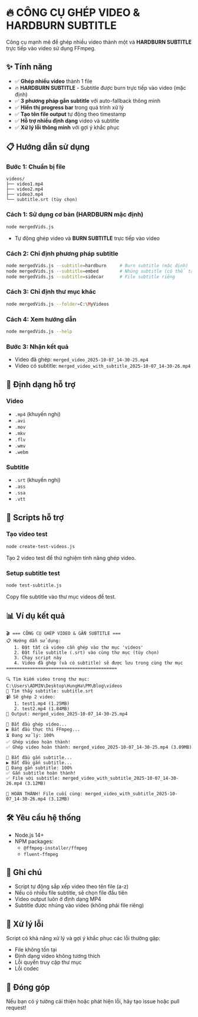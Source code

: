 # 🔥 CÔNG CỤ GHÉP VIDEO & HARDBURN SUBTITLE

Công cụ mạnh mẽ để ghép nhiều video thành một và **HARDBURN SUBTITLE** trực tiếp vào video sử dụng FFmpeg.

## ✨ Tính năng

- ✅ **Ghép nhiều video** thành 1 file
- 🔥 **HARDBURN SUBTITLE** - Subtitle được burn trực tiếp vào video (mặc định)
- ✅ **3 phương pháp gắn subtitle** với auto-fallback thông minh
- ✅ **Hiển thị progress bar** trong quá trình xử lý  
- ✅ **Tạo tên file output** tự động theo timestamp
- ✅ **Hỗ trợ nhiều định dạng** video và subtitle
- ✅ **Xử lý lỗi thông minh** với gợi ý khắc phục

## 📋 Hướng dẫn sử dụng

### Bước 1: Chuẩn bị file
```
videos/
├── video1.mp4
├── video2.mp4
├── video3.mp4
└── subtitle.srt (tùy chọn)
```

### Cách 1: Sử dụng cơ bản (HARDBURN mặc định)
```bash
node mergedVids.js
```
- Tự động ghép video và **BURN SUBTITLE** trực tiếp vào video

### Cách 2: Chỉ định phương pháp subtitle
```bash
node mergedVids.js --subtitle=hardburn     # Burn subtitle (mặc định)
node mergedVids.js --subtitle=embed        # Nhúng subtitle (có thể tắt)
node mergedVids.js --subtitle=sidecar      # File subtitle riêng
```

### Cách 3: Chỉ định thư mục khác
```bash
node mergedVids.js --folder=C:\MyVideos
```

### Cách 4: Xem hướng dẫn
```bash
node mergedVids.js --help
```

### Bước 3: Nhận kết quả
- Video đã ghép: `merged_video_2025-10-07_14-30-25.mp4`
- Video có subtitle: `merged_video_with_subtitle_2025-10-07_14-30-26.mp4`

## 🎥 Định dạng hỗ trợ

### Video
- `.mp4` (khuyến nghị)
- `.avi`
- `.mov`
- `.mkv`
- `.flv`
- `.wmv`
- `.webm`

### Subtitle
- `.srt` (khuyến nghị)
- `.ass`
- `.ssa`
- `.vtt`

## 🚀 Scripts hỗ trợ

### Tạo video test
```bash
node create-test-videos.js
```
Tạo 2 video test để thử nghiệm tính năng ghép video.

### Setup subtitle test
```bash
node test-subtitle.js
```
Copy file subtitle vào thư mục videos để test.

## 📊 Ví dụ kết quả

```
🎬 === CÔNG CỤ GHÉP VIDEO & GẮN SUBTITLE ===
📋 Hướng dẫn sử dụng:
   1. Đặt tất cả video cần ghép vào thư mục 'videos'
   2. Đặt file subtitle (.srt) vào cùng thư mục (tùy chọn)
   3. Chạy script này
   4. Video đã ghép (và có subtitle) sẽ được lưu trong cùng thư mục
==========================================

🔍 Tìm kiếm video trong thư mục: C:\Users\ADMIN\Desktop\HungHa\PM\Blog\videos
📝 Tìm thấy subtitle: subtitle.srt
📹 Sẽ ghép 2 video:
   1. test1.mp4 (1.25MB)
   2. test2.mp4 (1.84MB)
💾 Output: merged_video_2025-10-07_14-30-25.mp4

🚀 Bắt đầu ghép video...
▶️ Bắt đầu thực thi FFmpeg...
⏳ Đang xử lý: 100%
✅ Ghép video hoàn thành!
✅ Ghép video hoàn thành: merged_video_2025-10-07_14-30-25.mp4 (3.09MB)

📝 Bắt đầu gắn subtitle...
▶️ Bắt đầu gắn subtitle...
📝 Đang gắn subtitle: 100%
✅ Gắn subtitle hoàn thành!
✅ File với subtitle: merged_video_with_subtitle_2025-10-07_14-30-26.mp4 (3.12MB)

🎉 HOÀN THÀNH! File cuối cùng: merged_video_with_subtitle_2025-10-07_14-30-26.mp4 (3.12MB)
```

## 🛠️ Yêu cầu hệ thống

- Node.js 14+
- NPM packages:
  - `@ffmpeg-installer/ffmpeg`
  - `fluent-ffmpeg`

## 📝 Ghi chú

- Script tự động sắp xếp video theo tên file (a-z)
- Nếu có nhiều file subtitle, sẽ chọn file đầu tiên
- Video output luôn ở định dạng MP4
- Subtitle được nhúng vào video (không phải file riêng)

## 🐛 Xử lý lỗi

Script có khả năng xử lý và gợi ý khắc phục các lỗi thường gặp:
- File không tồn tại
- Định dạng video không tương thích
- Lỗi quyền truy cập thư mục
- Lỗi codec

## 🤝 Đóng góp

Nếu bạn có ý tưởng cải thiện hoặc phát hiện lỗi, hãy tạo issue hoặc pull request!